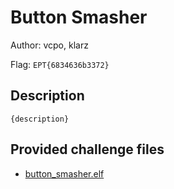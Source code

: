 # Button Smasher
Author: vcpo, klarz

Flag: `EPT{6834636b3372}`
## Description
```
{description}
```

## Provided challenge files
* [button_smasher.elf](button_smasher.elf)
